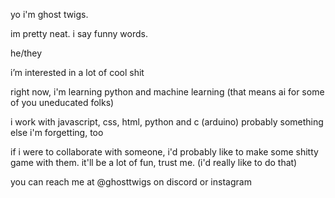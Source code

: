 yo i'm ghost twigs.

im pretty neat.
i say funny words.

he/they

i’m interested in a lot of cool shit

right now, i'm learning python and machine learning (that means ai for some of you uneducated folks)

i work with javascript, css, html, python and c (arduino)
probably something else i'm forgetting, too

if i were to collaborate with someone, i'd probably like to make some shitty game with them.
it'll be a lot of fun, trust me. (i'd really like to do that)

you can reach me at @ghosttwigs on discord or instagram

<!---
ghosttwigs/ghosttwigs is a ✨ special ✨ repository because its `README.md` (this file) appears on your GitHub profile.
You can click the Preview link to take a look at your changes.
--->
